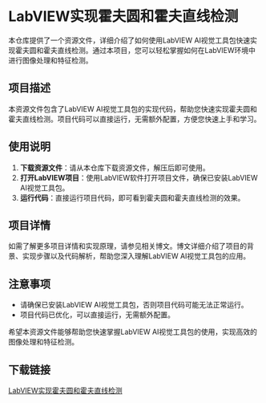 # LabVIEW实现霍夫圆和霍夫直线检测

本仓库提供了一个资源文件，详细介绍了如何使用LabVIEW AI视觉工具包快速实现霍夫圆和霍夫直线检测。通过本项目，您可以轻松掌握如何在LabVIEW环境中进行图像处理和特征检测。

## 项目描述

本资源文件包含了LabVIEW AI视觉工具包的实现代码，帮助您快速实现霍夫圆和霍夫直线检测。项目代码可以直接运行，无需额外配置，方便您快速上手和学习。

## 使用说明

1. **下载资源文件**：请从本仓库下载资源文件，解压后即可使用。
2. **打开LabVIEW项目**：使用LabVIEW软件打开项目文件，确保已安装LabVIEW AI视觉工具包。
3. **运行代码**：直接运行项目代码，即可看到霍夫圆和霍夫直线检测的效果。

## 项目详情

如需了解更多项目详情和实现原理，请参见相关博文。博文详细介绍了项目的背景、实现步骤以及代码解析，帮助您深入理解LabVIEW AI视觉工具包的应用。

## 注意事项

- 请确保已安装LabVIEW AI视觉工具包，否则项目代码可能无法正常运行。
- 项目代码已优化，可以直接运行，无需额外配置。

希望本资源文件能够帮助您快速掌握LabVIEW AI视觉工具包的使用，实现高效的图像处理和特征检测。

## 下载链接

[LabVIEW实现霍夫圆和霍夫直线检测](https://pan.quark.cn/s/8cfb4a8213c6)